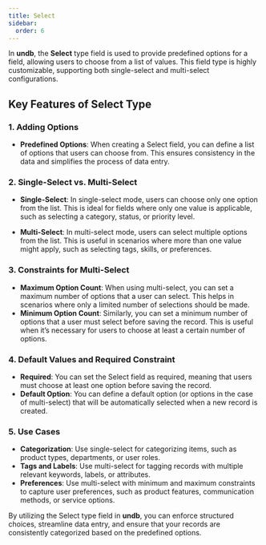 ```yaml
---
title: Select
sidebar:
  order: 6
---
```


In **undb**, the **Select** type field is used to provide predefined options for a field, allowing users to choose from a list of values. This field type is highly customizable, supporting both single-select and multi-select configurations.

## Key Features of Select Type

### 1. Adding Options

- **Predefined Options**: When creating a Select field, you can define a list of options that users can choose from. This ensures consistency in the data and simplifies the process of data entry.

### 2. Single-Select vs. Multi-Select

- **Single-Select**: In single-select mode, users can choose only one option from the list. This is ideal for fields where only one value is applicable, such as selecting a category, status, or priority level.

- **Multi-Select**: In multi-select mode, users can select multiple options from the list. This is useful in scenarios where more than one value might apply, such as selecting tags, skills, or preferences.

### 3. Constraints for Multi-Select

- **Maximum Option Count**: When using multi-select, you can set a maximum number of options that a user can select. This helps in scenarios where only a limited number of selections should be made.
- **Minimum Option Count**: Similarly, you can set a minimum number of options that a user must select before saving the record. This is useful when it’s necessary for users to choose at least a certain number of options.

### 4. Default Values and Required Constraint

- **Required**: You can set the Select field as required, meaning that users must choose at least one option before saving the record.
- **Default Option**: You can define a default option (or options in the case of multi-select) that will be automatically selected when a new record is created.

### 5. Use Cases

- **Categorization**: Use single-select for categorizing items, such as product types, departments, or user roles.
- **Tags and Labels**: Use multi-select for tagging records with multiple relevant keywords, labels, or attributes.
- **Preferences**: Use multi-select with minimum and maximum constraints to capture user preferences, such as product features, communication methods, or service options.

By utilizing the Select type field in **undb**, you can enforce structured choices, streamline data entry, and ensure that your records are consistently categorized based on the predefined options.
